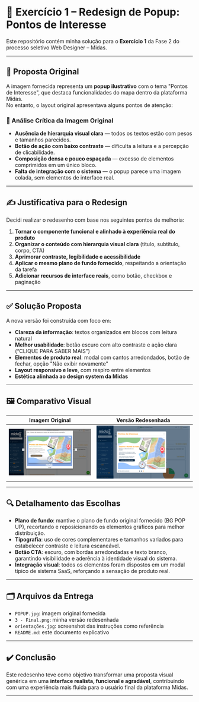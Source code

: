 # 🧭 Exercício 1 – Redesign de Popup: Pontos de Interesse

Este repositório contém minha solução para o **Exercício 1** da Fase 2 do processo seletivo Web Designer – Midas.

---

## 📌 Proposta Original

A imagem fornecida representa um **popup ilustrativo** com o tema "Pontos de Interesse", que destaca funcionalidades do mapa dentro da plataforma Midas.  
No entanto, o layout original apresentava alguns pontos de atenção:

### 🧩 Análise Crítica da Imagem Original

- **Ausência de hierarquia visual clara** — todos os textos estão com pesos e tamanhos parecidos.
- **Botão de ação com baixo contraste** — dificulta a leitura e a percepção de clicabilidade.
- **Composição densa e pouco espaçada** — excesso de elementos comprimidos em um único bloco.
- **Falta de integração com o sistema** — o popup parece uma imagem colada, sem elementos de interface real.

---

## ✍️ Justificativa para o Redesign

Decidi realizar o redesenho com base nos seguintes pontos de melhoria:

1. **Tornar o componente funcional e alinhado à experiência real do produto**
2. **Organizar o conteúdo com hierarquia visual clara** (título, subtítulo, corpo, CTA)
3. **Aprimorar contraste, legibilidade e acessibilidade**
4. **Aplicar o mesmo plano de fundo fornecido**, respeitando a orientação da tarefa
5. **Adicionar recursos de interface reais**, como botão, checkbox e paginação

---

## ✅ Solução Proposta

A nova versão foi construída com foco em:

- **Clareza da informação**: textos organizados em blocos com leitura natural
- **Melhor usabilidade**: botão escuro com alto contraste e ação clara (“CLIQUE PARA SABER MAIS”)
- **Elementos de produto real**: modal com cantos arredondados, botão de fechar, opção "Não exibir novamente"
- **Layout responsivo e leve**, com respiro entre elementos
- **Estética alinhada ao design system da Midas**

---

## 🖼️ Comparativo Visual

| Imagem Original                         | Versão Redesenhada                          |
|----------------------------------------|---------------------------------------------|
| ![Original](https://raw.githubusercontent.com/juangtddev/teste-MIDAS/refs/heads/main/2025%20-%20Processo%20Seletivo%20_%20Web%20Designer%20J%C3%BAnior/Exerc%C3%ADcio%201%20-%20Resposta/POPUP.jpg) | ![Final](https://raw.githubusercontent.com/juangtddev/teste-MIDAS/refs/heads/main/2025%20-%20Processo%20Seletivo%20_%20Web%20Designer%20J%C3%BAnior/Exerc%C3%ADcio%201%20-%20Resposta/3%20-%20Final.png) |

---

## 🔍 Detalhamento das Escolhas

- **Plano de fundo**: mantive o plano de fundo original fornecido (BG POP UP), recortando e reposicionando os elementos gráficos para melhor distribuição.
- **Tipografia**: uso de cores complementares e tamanhos variados para estabelecer contraste e leitura escaneável.
- **Botão CTA**: escuro, com bordas arredondadas e texto branco, garantindo visibilidade e aderência à identidade visual do sistema.
- **Integração visual**: todos os elementos foram dispostos em um modal típico de sistema SaaS, reforçando a sensação de produto real.

---

## 🗂️ Arquivos da Entrega

- `POPUP.jpg`: imagem original fornecida
- `3 - Final.png`: minha versão redesenhada
- `orientações.jpg`: screenshot das instruções como referência
- `README.md`: este documento explicativo

---

## ✔️ Conclusão

Este redesenho teve como objetivo transformar uma proposta visual genérica em uma **interface realista, funcional e agradável**, contribuindo com uma experiência mais fluida para o usuário final da plataforma Midas.

---
